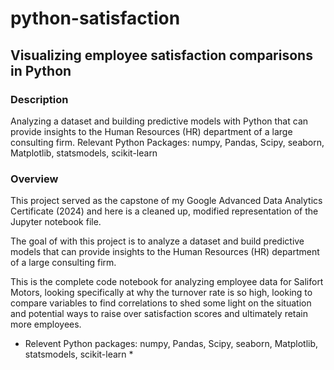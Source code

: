 # python-satisfaction

## Visualizing employee satisfaction comparisons in Python

### Description
Analyzing a dataset and building predictive models with Python that can provide insights to the Human Resources (HR) department of a large consulting firm. Relevant Python Packages: numpy, Pandas, Scipy, seaborn, Matplotlib, statsmodels, scikit-learn

### Overview
This project served as the capstone of my Google Advanced Data Analytics Certificate (2024) and here is a cleaned up, modified representation of the Jupyter notebook file.

The goal of with this project is to analyze a dataset and build predictive models that can provide insights to the Human Resources (HR) department of a large consulting firm.

This is the complete code notebook for analyzing employee data for Salifort Motors, looking specifically at why the turnover rate is so high, looking to compare variables to find correlations to shed some light on the situation and potential ways to raise over satisfaction scores and ultimately retain more employees.

* Relevent Python packages: numpy, Pandas, Scipy, seaborn, Matplotlib, statsmodels, scikit-learn *

